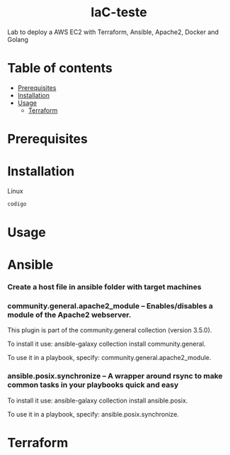 <h1 align="center">IaC-teste</h1>

Lab to deploy a AWS EC2 with Terraform, Ansible, Apache2,  Docker and Golang

Table of contents
=================

<!--ts-->
   
   * [Prerequisites](#prerequisites)
   * [Installation](#installation)
   * [Usage](#usage)
      * [Terraform](#terraform)

<!--te-->

# Prerequisites

# Installation


Linux 
```bash
codigo
```

# Usage

# Ansible

### Create a host file in ansible folder with target machines

### community.general.apache2_module – Enables/disables a module of the Apache2 webserver.
This plugin is part of the community.general collection (version 3.5.0).

To install it use: ansible-galaxy collection install community.general.

To use it in a playbook, specify: community.general.apache2_module.

### ansible.posix.synchronize – A wrapper around rsync to make common tasks in your playbooks quick and easy

To install it use: ansible-galaxy collection install ansible.posix.

To use it in a playbook, specify: ansible.posix.synchronize.

# Terraform


